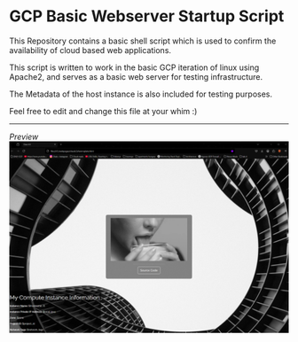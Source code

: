 # GCP Basic Webserver Startup Script

This Repository contains a basic shell script which is used to confirm the availability of cloud based web applications. 

This script is written to work in the basic GCP iteration of linux using Apache2, and serves as a basic web server for testing infrastructure. 

The Metadata of the host instance is also included for testing purposes. 

Feel free to edit and change this file at your whim :)

---
*Preview*
![image](./preview.png)